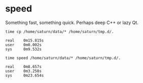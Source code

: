 # speed

Something fast, something quick. Perhaps deep C++ or lazy Qt.

```
time cp /home/saturn/data/* /home/saturn/tmp.d/.

real    0m15.815s
user    0m0.002s
sys     0m9.532s
```
```
time speed /home/saturn/data/* /home/saturn/tmp.d/.

real    0m8.657s
user    0m3.258s
sys     0m23.654s
```
